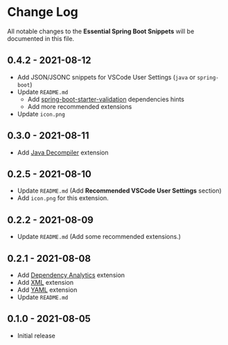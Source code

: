 # Change Log

All notable changes to the **Essential Spring Boot Snippets** will be documented in this file.

## 0.4.2 - 2021-08-12

* Add JSON/JSONC snippets for VSCode User Settings (`java` or `spring-boot`)
* Update `README.md`
  * Add [spring-boot-starter-validation](https://mvnrepository.com/artifact/org.springframework.boot/spring-boot-starter-validation) dependencies hints
  * Add more recommended extensions
* Update `icon.png`

## 0.3.0 - 2021-08-11

* Add [Java Decompiler](https://marketplace.visualstudio.com/items?itemName=dgileadi.java-decompiler) extension

## 0.2.5 - 2021-08-10

* Update `README.md` (Add **Recommended VSCode User Settings** section)
* Add `icon.png` for this extension.

## 0.2.2 - 2021-08-09

* Update `README.md` (Add some recommended extensions.)

## 0.2.1 - 2021-08-08

* Add [Dependency Analytics](https://marketplace.visualstudio.com/items?itemName=redhat.fabric8-analytics) extension
* Add [XML](https://marketplace.visualstudio.com/items?itemName=redhat.vscode-xml) extension
* Add [YAML](https://marketplace.visualstudio.com/items?itemName=redhat.vscode-yaml) extension
* Update `README.md`

## 0.1.0 - 2021-08-05

* Initial release
